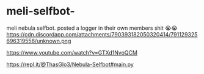# meli-selfbot-
meli nebula selfbot. posted a logger in their own members shit 😭😭
https://cdn.discordapp.com/attachments/790393182050320414/791129325696319558/unknown.png

https://www.youtube.com/watch?v=GTXd1NvoQCM 

https://repl.it/@ThasGlo3/Nebula-Selfbot#main.py

